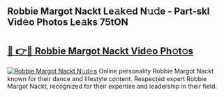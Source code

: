 ## Robbie Margot Nackt Le𝚊k𝚎d N𝚞𝚍e - Part-skl Vid𝚎o Photos Le𝚊ks 75tON

# <h2><a href="http://fbb117u.evod.top/?m=Robbie+Margot+Nackt">🔗 👉🔴 Robbie Margot Nackt Vid𝚎o Ph𝚘t𝚘s</a></h2>

[![Robbie Margot Nackt N𝚞d𝚎s](https://i.imgur.com/8V9OHl7.gif)](http://fbb117u.evod.top/?m=Robbie+Margot+Nackt)
Online personality Robbie Margot Nackt known for their dance and lifestyle content. Respected expert Robbie Margot Nackt, recognized for their expertise and leadership in their field. 
